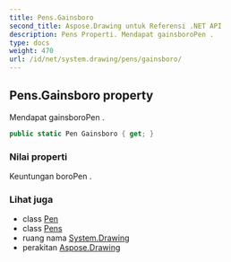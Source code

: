 ```yaml
---
title: Pens.Gainsboro
second_title: Aspose.Drawing untuk Referensi .NET API
description: Pens Properti. Mendapat gainsboroPen .
type: docs
weight: 470
url: /id/net/system.drawing/pens/gainsboro/
---
```

## Pens.Gainsboro property

Mendapat gainsboroPen .

```csharp
public static Pen Gainsboro { get; }
```

### Nilai properti

Keuntungan boroPen .

### Lihat juga

* class [Pen](../../pen/)
* class [Pens](../)
* ruang nama [System.Drawing](../../pens/)
* perakitan [Aspose.Drawing](../../../)


